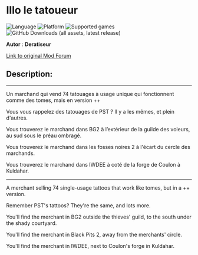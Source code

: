 # Illo le tatoueur

![Language](https://img.shields.io/static/v1?label=language&message=english%20%7C%20french%20%7C%20&color=informational)
![Platform](https://img.shields.io/static/v1?label=platform&message=windows%20%7C%20macOS%20%7C%20&color=informational)
![Supported games](https://img.shields.io/static/v1?label=supported%20games&message=BG2%20%7C%20BGT%20%7C%20BG2EE%20%7C%20EET%20%7C%20IWDEE%20%7C&color=dodgerblue)
![GitHub Downloads (all assets, latest release)](https://img.shields.io/github/downloads/Deratiseur/Follower_It/total)

**Autor** : **Deratiseur**

[Link to original Mod Forum](https://www.baldursgateworld.fr/viewtopic.php?t=28812)


## Description:
-------------

Un marchand qui vend 74 tatouages à usage unique qui fonctionnent comme des tomes, mais en version ++

Vous vous rappelez des tatouages de PST ? Il y a les mêmes, et plein d'autres.

Vous trouverez le marchand dans BG2 à l’extérieur de la guilde des voleurs, au sud sous le préau ombragé.

Vous trouverez le marchand dans les fosses noires 2 à l'écart du cercle des marchands.

Vous trouverez le marchand dans IWDEE à coté de la forge de Coulon à Kuldahar.

-------------

A merchant selling 74 single-usage tattoos that work like tomes, but in a ++ version.

Remember PST's tattoos? They're the same, and lots more.

You'll find the merchant in BG2 outside the thieves' guild, to the south under the shady courtyard.

You'll find the merchant in Black Pits 2, away from the merchants' circle.

You'll find the merchant in IWDEE, next to Coulon's forge in Kuldahar.

